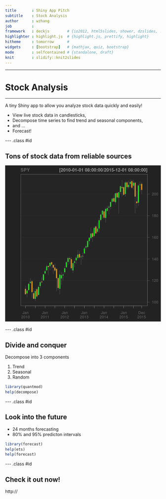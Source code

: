 ```yaml
---
title       : Shiny App Pitch 
subtitle    : Stock Analysis
author      : wzhang
job         : 
framework   : deckjs        # {io2012, html5slides, shower, dzslides, ...}
highlighter : highlight.js  # {highlight.js, prettify, highlight}
hitheme     : tomorrow      # 
widgets     : [bootstrap]   # {mathjax, quiz, bootstrap}
mode        : selfcontained # {standalone, draft}
knit        : slidify::knit2slides
---
```


<style type="text/css">
body {background:grey transparent;
}
</style>

---

# Stock Analysis

---

A tiny Shiny app to allow you analyze stock data quickly and easily!

- View live stock data in candlesticks,
- Decompose time series to find trend and seasonal components,
- and ...
- Forecast!


--- .class #id 

## Tons of stock data from reliable sources

![plot of chunk unnamed-chunk-1](assets/fig/unnamed-chunk-1-1.png)

--- .class #id

## Divide and conquer

Decompose into 3 components

1. Trend
2. Seasonal
3. Random 


```r
library(quantmod)
help(decompose)
```

--- .class #id


## Look into the future

- 24 months forecasting
- 80% and 95% predicton intervals


```r
library(forecast)
help(ets)
help(forecast)
```

--- .class #id

## Check it out now!

http://


